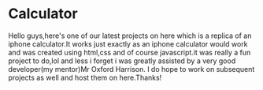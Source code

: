 # Calculator

Hello guys,here's one of our latest projects on here which is a replica of an iphone calculator.It works just exactly as an iphone calculator would work and was created using html,css and of course javascript.it was really a fun project to do,lol and less i forget i was greatly assisted by a very good developer(my mentor)Mr Oxford Harrison.
I do hope to work on subsequent projects as well and host them on here.Thanks!
